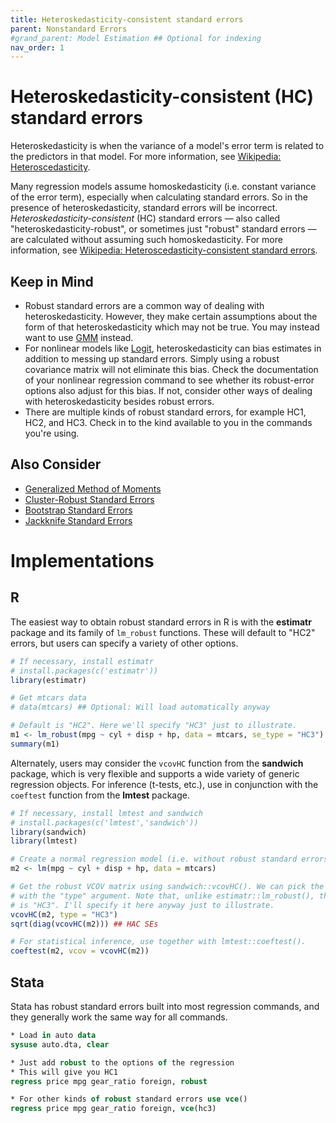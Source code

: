 ```yaml
---
title: Heteroskedasticity-consistent standard errors
parent: Nonstandard Errors
#grand_parent: Model Estimation ## Optional for indexing
nav_order: 1
---
```


# Heteroskedasticity-consistent (HC) standard errors

Heteroskedasticity is when the variance of a model's error term is related to the predictors in that model. For more information, see [Wikipedia: Heteroscedasticity](https://en.m.wikipedia.org/wiki/Heteroscedasticity).

Many regression models assume homoskedasticity (i.e. constant variance of the error term), especially when calculating standard errors. So in the presence of heteroskedasticity, standard errors will be incorrect. _Heteroskedasticity-consistent_ (HC) standard errors &mdash; also called "heteroskedasticity-robust", or sometimes just "robust" standard errors &mdash; are calculated without assuming such homoskedasticity. For more information, see [Wikipedia: Heteroscedasticity-consistent standard errors](https://en.wikipedia.org/wiki/Heteroscedasticity-consistent_standard_errors).

## Keep in Mind

- Robust standard errors are a common way of dealing with heteroskedasticity. However, they make certain assumptions about the form of that heteroskedasticity which may not be true. You may instead want to use [GMM](https://lost-stats.github.io/Model_Estimation/generalized_method_of_moments.html) instead.
- For nonlinear models like [Logit](https://lost-stats.github.io/Model_Estimation/logit_model.html), heteroskedasticity can bias estimates in addition to messing up standard errors. Simply using a robust covariance matrix will not eliminate this bias. Check the documentation of your nonlinear regression command to see whether its robust-error options also adjust for this bias. If not, consider other ways of dealing with heteroskedasticity besides robust errors.
- There are multiple kinds of robust standard errors, for example HC1, HC2, and HC3. Check in to the kind available to you in the commands you're using.

## Also Consider

- [Generalized Method of Moments](https://lost-stats.github.io/Model_Estimation/generalized_method_of_moments.html)
- [Cluster-Robust Standard Errors](https://lost-stats.github.io/Model_Estimation/cluster_robust_standard_errors.html)
- [Bootstrap Standard Errors](https://lost-stats.github.io/Model_Estimation/bootstrap_standard_errors.html)
- [Jackknife Standard Errors](https://lost-stats.github.io/Model_Estimation/jackknife_standard_errors.html)

# Implementations

## R

The easiest way to obtain robust standard errors in R is with the **estimatr** package and its family of `lm_robust` functions. These will default to "HC2" errors, but users can specify a variety of other options. 

```R
# If necessary, install estimatr
# install.packages(c('estimatr'))
library(estimatr)

# Get mtcars data
# data(mtcars) ## Optional: Will load automatically anyway

# Default is "HC2". Here we'll specify "HC3" just to illustrate.
m1 <- lm_robust(mpg ~ cyl + disp + hp, data = mtcars, se_type = "HC3")
summary(m1)
```

Alternately, users may consider the `vcovHC` function from the **sandwich** package, which is very flexible and supports a wide variety of generic regression objects. For inference (t-tests, etc.), use in conjunction with the `coeftest` function from the **lmtest** package.

```R
# If necessary, install lmtest and sandwich
# install.packages(c('lmtest','sandwich'))
library(sandwich)
library(lmtest)

# Create a normal regression model (i.e. without robust standard errors)
m2 <- lm(mpg ~ cyl + disp + hp, data = mtcars)

# Get the robust VCOV matrix using sandwich::vcovHC(). We can pick the kind of robust errors 
# with the "type" argument. Note that, unlike estimatr::lm_robust(), the default this time  
# is "HC3". I'll specify it here anyway just to illustrate.
vcovHC(m2, type = "HC3")
sqrt(diag(vcovHC(m2))) ## HAC SEs

# For statistical inference, use together with lmtest::coeftest().
coeftest(m2, vcov = vcovHC(m2))
```

## Stata

Stata has robust standard errors built into most regression commands, and they generally work the same way for all commands.

```stata
* Load in auto data
sysuse auto.dta, clear

* Just add robust to the options of the regression
* This will give you HC1
regress price mpg gear_ratio foreign, robust

* For other kinds of robust standard errors use vce()
regress price mpg gear_ratio foreign, vce(hc3)
```
